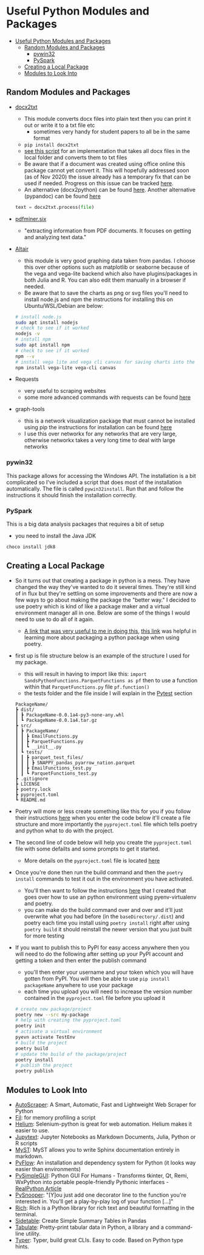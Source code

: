 # Useful Python Modules and Packages

- [Useful Python Modules and Packages](#useful-python-modules-and-packages)
    - [Random Modules and Packages](#random-modules-and-packages)
        - [pywin32](#pywin32)
        - [PySpark](#pyspark)
    - [Creating a Local Package](#creating-a-local-package)
    - [Modules to Look Into](#modules-to-look-into)

## Random Modules and Packages

- [docx2txt](https://github.com/ankushshah89/python-docx2txt)
    - This module converts docx files into plain text then you can print it out or write it to a txt file etc
        - sometimes very handy for student papers to all be in the same format
    - `pip install docx2txt`
    - [see this script](useful_scripts/doc_docx_pdf_txt_converter.py) for an implementation that takes all docx files in the local folder and converts them to txt files
    - Be aware that if a document was created using office online this package cannot yet convert it. This will hopefully addressed soon (as of Nov 2020) the issue already has a temporary fix that can be used if needed. Progress on this issue can be tracked [here](https://github.com/ankushshah89/python-docx2txt/issues/16).
    - An alternative (docx2python) can be found [here](https://docx2python.readthedocs.io/en/latest/#). Another alternative (pypandoc) can be found [here](https://github.com/bebraw/pypandoc)

    ```Python
    text = docx2txt.process(file)
    ```

- [pdfminer.six](https://github.com/pdfminer/pdfminer.six)
    - "extracting information from PDF documents. It focuses on getting and analyzing text data."

- [Altair](https://altair-viz.github.io/index.html)
    - this module is very good graphing data taken from pandas. I choose this over other options such as matplotlib or seaborne because of the vega and vega-lite backend which also have plugins/packages in both Julia and R. You can also edit them manually in a browser if needed.
    - Be aware that to save the charts as png or svg files you'll need to install node.js and npm the instructions for installing this on Ubuntu/WSL/Debian are below:

    ```zsh
    # install node.js
    sudo apt install nodejs
    # check to see if it worked
    nodejs -v
    # install npm
    sudo apt install npm
    # check to see if it worked
    npm --v
    # install vega lite and vega cli canvas for saving charts into the png, svg etc. formats
    npm install vega-lite vega-cli canvas
    ````

- Requests
    - very useful to scraping websites
    - some more advanced commands with requests can be found [here](https://findwork.dev/blog/advanced-usage-python-requests-timeouts-retries-hooks/)
- graph-tools
    - this is a network visualization package that must cannot be installed using pip the instructions for installation can be found [here](https://git.skewed.de/count0/graph-tool/-/wikis/installation-instructions)
    - I use this over networkx for any networks that are very large, otherwise networkx takes a very long time to deal with large networks

### pywin32

This package allows for accessing the Windows API. The installation is a bit complicated so I've included a script that does most of the installation automatically. The file is called `pywin32install`. Run that and follow the instructions it should finish the installation correctly.

### PySpark

This is a big data analysis packages that requires a bit of setup

- you need to install the Java JDK

```PowerShell
choco install jdk8
```

## Creating a Local Package

- So it turns out that creating a package in python is a mess. They have changed the way they've wanted to do it several times. They're still kind of in flux but they're settling on some improvements and there are now a few ways to go about making the package the "better way." I decided to use poetry which is kind of like a package maker and a virtual environment manager all in one. Below are some of the things I would need to use to do all of it again.
    - [A link that was very useful to me in doing this](https://www.ictshore.com/python/create-python-modules-tutorial/), [this link](https://dev.to/sivakon/python-poetry-35ec) was helpful in learning more about packaging a python package when using poetry.
- first up is file structure below is an example of the structure I used for my package.
    - this will result in having to import like this: `import SandsPythonFunctions.ParquetFunctions as pf` then to use a function within that `ParquetFunctions.py` file `pf.function()`
    - the tests folder and the file inside I will explain in the [Pytest](#pytest) section

    ```plaintext
    PackageName/
    ┣ dist/
    ┃ ┣ PackageName-0.0.1a4-py3-none-any.whl
    ┃ ┗ PackageName-0.0.1a4.tar.gz
    ┣ src/
    ┃ ┣ PackageName/
    ┃ ┃ ┣ EmailFunctions.py
    ┃ ┃ ┣ ParquetFunctions.py
    ┃ ┃ ┗ __init__.py
    ┃ ┗ tests/
    ┃ ┃ ┣ parquet_test_files/
    ┃ ┃ ┃ ┣ SNAPPY_pandas_pyarrow_nation.parquet
    ┃ ┃ ┣ EmailFunctions_test.py
    ┃ ┃ ┗ ParquetFunctions_test.py
    ┣ .gitignore
    ┣ LICENSE
    ┣ poetry.lock
    ┣ pyproject.toml
    ┗ README.md
    ```

- Poetry will more or less create something like this for you if you follow their instructions [here](https://python-poetry.org/docs/cli/#new) when you enter the code below it'll create a file structure and more importantly the `pyproject.toml` file which tells poetry and python what to do with the project.
- The second line of code below will help you create the `pyproject.toml` file with some defailts and some prompts to get it started.
    - More details on the `pyproject.toml` file is located [here](https://python-poetry.org/docs/pyproject/)
- Once you're done then run the build command and then the `poetry install` commands to test it out in the environment you have activated.
    - You'll then want to follow the instructions [here](python_install.md#pyenv-with-poetry) that I created that goes over how to use an python environment using pyenv-virtualenv and poetry.
    - you can make do the build command over and over and it'll just overwrite what you had before (in the `baseDirectory/.dist`) and poetry each time you install using `poetry install` right after using `poetry build` it should reinstall the newer version that you just built for more testing
- If you want to publish this to PyPI for easy access anywhere then you will need to do the following after setting up your PyPI account and getting a token and then enter the publish command
    - you'll then enter your username and your token which you will have gotten from PyPI. You will then be able to use `pip install packageName` anywhere to use your package
    - each time you upload you will need to increase the version number contained in the `pyproject.toml` file before you upload it

    ```zsh
    # create new package/project
    poetry new --src my-package
    # help with creating the pyproject.toml
    poetry init
    # activate a virtual environment
    pyevn activate TestEnv
    # build the project
    poetry build
    # update the build of the package/project
    poetry install
    # publish the project
    poetry publish
    ```

## Modules to Look Into

- [AutoScraper](https://github.com/alirezamika/autoscraper): A Smart, Automatic, Fast and Lightweight Web Scraper for Python
- [Fil](https://github.com/pythonspeed/filprofiler): for memory profiling a script
- [Helium](https://github.com/mherrmann/selenium-python-helium): Selenium-python is great for web automation. Helium makes it easier to use.
- [Jupytext](https://github.com/mwouts/jupytext): Jupyter Notebooks as Markdown Documents, Julia, Python or R scripts
- [MyST](https://myst-parser.readthedocs.io/en/latest/index.html): MyST allows you to write Sphinx documentation entirely in markdown.
- [PyFlow](https://github.com/David-OConnor/pyflow): An installation and dependency system for Python (it looks way easier than environments)
- [PySimpleGUI](https://github.com/PySimpleGUI/PySimpleGUI): Python GUI For Humans - Transforms tkinter, Qt, Remi, WxPython into portable people-friendly Pythonic interfaces - [RealPython Article](https://realpython.com/pysimplegui-python/)
- [PySnooper](https://github.com/cool-RR/pysnooper):  "[Y]ou just add one decorator line to the function you're interested in. You'll get a play-by-play log of your function [...]"
- [Rich](https://github.com/willmcgugan/rich): Rich is a Python library for rich text and beautiful formatting in the terminal.
- [Sidetable](https://pbpython.com/sidetable.html): Create Simple Summary Tables in Pandas
- [Tabulate](https://github.com/astanin/python-tabulate): Pretty-print tabular data in Python, a library and a command-line utility.
- [Typer](https://github.com/tiangolo/typer): Typer, build great CLIs. Easy to code. Based on Python type hints.
